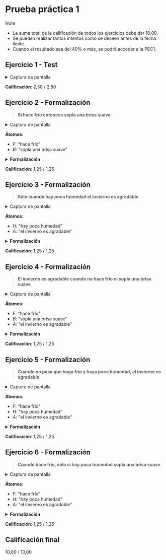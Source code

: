 # Prueba práctica 1

>[!NOTE]
>- La suma total de la calificación de todos los ejercicios debe dar 10,00.
>- Se pueden realizar tantos intentos como se deseen antes de la fecha límite. 
>- Cuando el resultado sea del 40% o más, se podrá acceder a la PEC1.

## Ejercicio 1 - Test

<details>
	<summary>Captura de pantalla</summary>

![](capturas/1.png)
</details>

**Calificación**: 2,50 / 2,50

## Ejercicio 2 - Formalización

>**Si hace frío entonces sopla una brisa suave**

<details>
	<summary>Captura de pantalla</summary>

![](capturas/2.png)
</details>

**Átomos**:
- $F$: "hace frío"
- $B$: "sopla una brisa suave"

<details>
	<summary><strong>Formalización</strong></summary>

$F \rightarrow B$
</details>

**Calificación**: 1,25 / 1,25

## Ejercicio 3 - Formalización

>**Sólo cuando hay poca humedad el invierno es agradable**

<details>
	<summary>Captura de pantalla</summary>

![](capturas/3.png)
</details>

**Átomos**:
- $H$: "hay poca humedad"
- $A$: "el invierno es agradable"

<details>
	<summary><strong>Formalización</strong></summary>

$A \rightarrow H$
</details>

**Calificación**: 1,25 / 1,25

## Ejercicio 4 - Formalización

>**El invierno es agradable cuando no hace frío ni sopla una brisa suave**

<details>
	<summary>Captura de pantalla</summary>

![](capturas/4.png)
</details>

**Átomos**:
- $F$: "hace frío"
- $B$: "sopla una brisa suave"
- $A$: "el invierno es agradable"

<details>
	<summary><strong>Formalización</strong></summary>

$\neg F \wedge \neg B \rightarrow A$
</details>

**Calificación**: 1,25 / 1,25

## Ejercicio 5 - Formalización

>**Cuando no pasa que haga frío y haya poca humedad, el invierno es agradable**

<details>
	<summary>Captura de pantalla</summary>

![](capturas/5.png)
</details>

**Átomos**:
- $F$: "hace frío"
- $H$: "hay poca humedad"
- $A$: "el invierno es agradable"

<details>
	<summary><strong>Formalización</strong></summary>

$\neg (F \wedge H) \rightarrow A$
</details>

**Calificación**: 1,25 / 1,25

## Ejercicio 6 - Formalización

>**Cuando hace frío, sólo si hay poca humedad sopla una brisa suave**

<details>
	<summary>Captura de pantalla</summary>

![](capturas/6.png)
</details>

**Átomos**:
- $F$: "hace frío"
- $H$: "hay poca humedad"
- $A$: "el invierno es agradable"

<details>
	<summary><strong>Formalización</strong></summary>

$F \rightarrow (B \rightarrow H)$
</details>

**Calificación**: 1,25 / 1,25

## Calificación final

10,00 / 10,00
